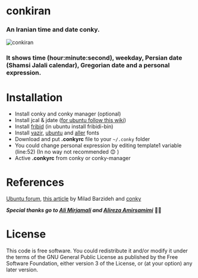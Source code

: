 # conkiran
### An Iranian time and date conky.
![conkiran](https://raw.githubusercontent.com/mostafaasadi/conkiran/master/conkiran_screenshot.jpeg)

### It shows time (hour:minute:second), weekday, Persian date (Shamsi Jalali calendar), Gregorian date and a personal expression. 

# Installation
-  Install conky and conky manager (optional)
-  Install jcal & jdate ([for ubuntu follow this wiki](https://wiki.ubuntu.ir/wiki/Jcal))
-  Install [fribid](https://www.fribidi.org/) (in ubuntu install fribidi-bin)
-  Install [vazir](https://rastikerdar.github.io/vazir-font/), [ubuntu](http://font.ubuntu.com/) and [aller](https://daltonmaag.com/aller) fonts 
-  Download and put **.conkyrc** file to your ```~/.conky``` folder
-  You could change personal expression by editing template1 variable (line:52) (In no way not recommended :blush: )
-  Active **.conkyrc** from conky or conky-manager

# References 
[Ubuntu forum](http://ubuntuforums.org/showthread.php?t=867076), [this article](http://barzideh.blog.ir/1394/06/01/use-persian-in-conky) by Milad Barzideh and [conky](http://conky.sourceforge.net/variables.html)

***Special thanks go to [Ali Mirjamali](https://github.com/alimirjamali) and [Alireza Amirsamimi](https://github.com/alireza-amirsamimi)***  :rose::rose:

# License
This code is free software. You could redistribute it and/or modify it under the terms of the GNU General Public License as published by the Free Software Foundation, either version 3 of the License, or (at your option) any later version.
